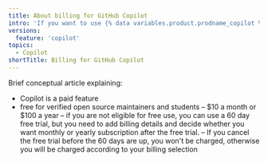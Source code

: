 ```yaml
---
title: About billing for GitHub Copilot
intro: 'If you want to use {% data variables.product.prodname_copilot %}, you need a subscription for your {% data variables.product.prodname_dotcom %} account.'
versions:
  feature: 'copilot'
topics:
  - Copilot
shortTitle: Billing for GitHub Copilot
---
```


Brief conceptual article explaining:
- Copilot is a paid feature
- free for verified open source maintainers and students
– $10 a month or $100 a year
– if you are not eligible for free use, you can use a 60 day free trial, but you need to add billing details and decide whether you want monthly or yearly subscription after the free trial.
– If you cancel the free trial before the 60 days are up, you won't be charged, otherwise you will be charged according to your billing selection